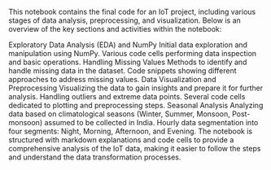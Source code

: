 This notebook contains the final code for an IoT project, including various stages of data analysis, preprocessing, and visualization. Below is an overview of the key sections and activities within the notebook:

Exploratory Data Analysis (EDA) and NumPy
Initial data exploration and manipulation using NumPy.
Various code cells performing data inspection and basic operations.
Handling Missing Values
Methods to identify and handle missing data in the dataset.
Code snippets showing different approaches to address missing values.
Data Visualization and Preprocessing
Visualizing the data to gain insights and prepare it for further analysis.
Handling outliers and extreme data points.
Several code cells dedicated to plotting and preprocessing steps.
Seasonal Analysis
Analyzing data based on climatological seasons (Winter, Summer, Monsoon, Post-monsoon) assumed to be collected in India.
Hourly data segmentation into four segments: Night, Morning, Afternoon, and Evening.
The notebook is structured with markdown explanations and code cells to provide a comprehensive analysis of the IoT data, making it easier to follow the steps and understand the data transformation processes.
